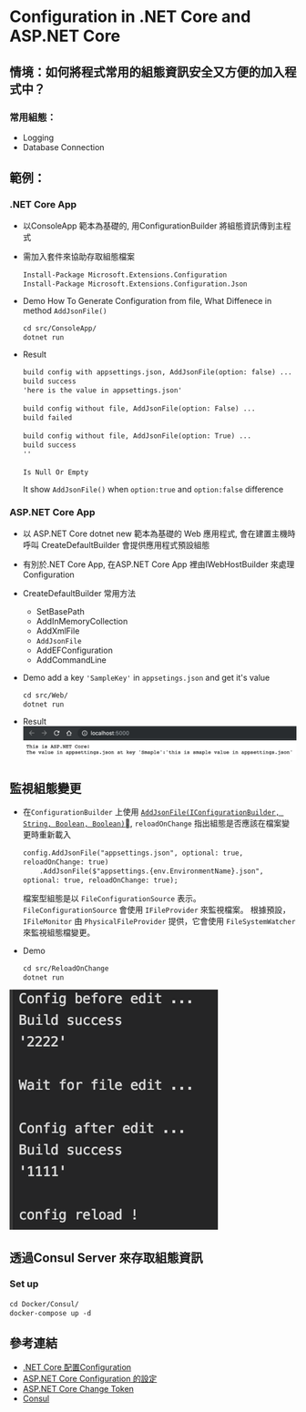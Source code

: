# Configuration in .NET Core and ASP.NET Core

## 情境：如何將程式常用的組態資訊安全又方便的加入程式中？
### 常用組態：
* Logging
* Database Connection 

## 範例：
### .NET Core App
* 以ConsoleApp 範本為基礎的, 用ConfigurationBuilder 將組態資訊傳到主程式
* 需加入套件來協助存取組態檔案
    ```
    Install-Package Microsoft.Extensions.Configuration
    Install-Package Microsoft.Extensions.Configuration.Json
    ```

* Demo How To Generate Configuration from file, What Diffenece in method `AddJsonFile()`
    ```
    cd src/ConsoleApp/
    dotnet run
    ```

* Result 
    ```
    build config with appsettings.json, AddJsonFile(option: false) ...
    build success
    'here is the value in appsettings.json' 

    build config without file, AddJsonFile(option: False) ...
    build failed 

    build config without file, AddJsonFile(option: True) ...
    build success
    '' 

    Is Null Or Empty 
    ```
    It show `AddJsonFile()` when `option:true` and `option:false` difference

### ASP.NET Core App
* 以 ASP.NET Core dotnet new 範本為基礎的 Web 應用程式, 會在建置主機時呼叫 CreateDefaultBuilder 會提供應用程式預設組態
* 有別於.NET Core App, 在ASP.NET Core App 裡由IWebHostBuilder 來處理Configuration

* CreateDefaultBuilder 常用方法
    * SetBasePath
    * AddInMemoryCollection
    * AddXmlFile
    * `AddJsonFile`
    * AddEFConfiguration
    * AddCommandLine

* Demo add a key `'SampleKey'` in `appsetings.json` and get it's value
    ```
    cd src/Web/
    dotnet run
    ```

* Result
![Alt text](/images/00.png)

## 監視組態變更
* 在`ConfigurationBuilder` 上使用 [`AddJsonFile(IConfigurationBuilder, String, Boolean, Boolean)`](https://docs.microsoft.com/zh-tw/aspnet/core/fundamentals/change-tokens?view=aspnetcore-2.2), `reloadOnChange` 指出組態是否應該在檔案變更時重新載入
    ```
    config.AddJsonFile("appsettings.json", optional: true, reloadOnChange: true)
        .AddJsonFile($"appsettings.{env.EnvironmentName}.json", optional: true, reloadOnChange: true);
    ```
    檔案型組態是以 `FileConfigurationSource` 表示。 `FileConfigurationSource` 會使用 `IFileProvider` 來監視檔案。
    根據預設，`IFileMonitor` 由 `PhysicalFileProvider` 提供，它會使用 `FileSystemWatcher` 來監視組態檔變更。

* Demo
    ```
    cd src/ReloadOnChange
    dotnet run
    ```

![Alt text](/images/01.png)


## 透過Consul Server 來存取組態資訊
### Set up 
```
cd Docker/Consul/
docker-compose up -d
```

## 參考連結
* [.NET Core 配置Configuration](https://www.cnblogs.com/stulzq/p/8570496.html)
* [ASP.NET Core Configuration 的設定](https://docs.microsoft.com/zh-tw/aspnet/core/fundamentals/configuration/?view=aspnetcore-2.2)
* [ASP.NET Core Change Token](https://docs.microsoft.com/zh-tw/aspnet/core/fundamentals/change-tokens?view=aspnetcore-2.2)
* [Consul](https://github.com/hashicorp/consul)
